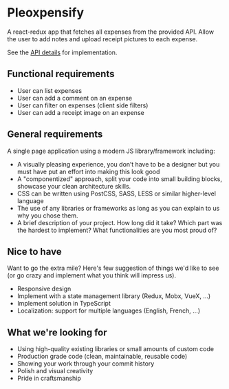 # Pleoxpensify

A react-redux app that fetches all expenses from the provided API. Allow the user to add notes and upload receipt pictures to each expense.

See the [API details](https://github.com/pleo-io/frontend-challenge/blob/master/api/README.md) for implementation.

## Functional requirements

- User can list expenses
- User can add a comment on an expense
- User can filter on expenses (client side filters)
- User can add a receipt image on an expense

## General requirements

A single page application using a modern JS library/framework including:

- A visually pleasing experience, you don’t have to be a designer but you must have put an effort into making this look good
- A "componentized" approach, split your code into small building blocks, showcase your clean architecture skills.
- CSS can be written using PostCSS, SASS, LESS or similar higher-level language
- The use of any libraries or frameworks as long as you can explain to us why you chose them.
- A brief description of your project. How long did it take? Which part was the hardest to implement? What functionalities are you most proud of?

## Nice to have

Want to go the extra mile? Here's few suggestion of things we'd like to see (or go crazy and implement what you think will impress us).

- Responsive design
- Implement with a state management library (Redux, Mobx, VueX, ...)
- Implement solution in TypeScript
- Localization: support for multiple languages (English, French, ...)

## What we're looking for

- Using high-quality existing libraries or small amounts of custom code
- Production grade code (clean, maintainable, reusable code)
- Showing your work through your commit history
- Polish and visual creativity
- Pride in craftsmanship
